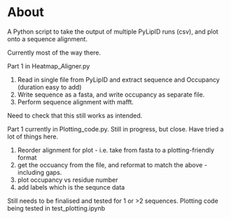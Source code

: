 About
====

A Python script to take the output of multiple PyLipID runs (csv), and plot onto a sequence alignment.

Currently most of the way there.

Part 1 in Heatmap_Aligner.py

1. Read in single file from PyLipID and extract sequence and Occupancy (duration easy to add)
2. Write sequence as a fasta, and write occupancy as separate file.
3. Perform sequence alignment with mafft.

Need to check that this still works as intended.

Part 1 currently in Plotting_code.py. Still in progress, but close. Have tried a lot of things here.
1.  Reorder alignment for plot - i.e. take from fasta to a plotting-friendly format
2.  get the occuancy from the file, and reformat to match the above - including gaps.
3.  plot occupancy vs residue number
4.  add labels which is the sequnce data

Still needs to be finalised and tested for 1 or >2 sequences. Plotting code being tested in test_plotting.ipynb
